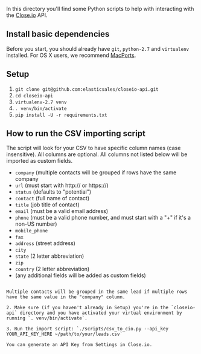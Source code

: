 In this directory you'll find some Python scripts to help with interacting with the [Close.io](http://close.io/) API.

Install basic dependencies
-----
Before you start, you should already have `git`, `python-2.7` and `virtualenv` installed. For OS X users, we recommend [MacPorts](http://www.macports.org/).

Setup
-----
1. `git clone git@github.com:elasticsales/closeio-api.git`
1. `cd closeio-api`
1. `virtualenv-2.7 venv`
1. `. venv/bin/activate`
1. `pip install -U -r requirements.txt`

How to run the CSV importing script
-----
The script will look for your CSV to have specific column names (case insensitive). All columns are optional. All columns not listed below will be imported as custom fields.

- `company` (multiple contacts will be grouped if rows have the same company
- `url` (must start with http:// or https://)
- `status` (defaults to "potential")
- `contact` (full name of contact)
- `title` (job title of contact)
- `email` (must be a valid email address)
- `phone` (must be a valid phone number, and must start with a "+" if it's a non-US number)
- `mobile_phone`
- `fax`
- `address` (street address)
- `city`
- `state` (2 letter abbreviation)
- `zip`
- `country` (2 letter abbreviation)
- (any additional fields will be added as custom fields)
```

Multiple contacts will be grouped in the same lead if multiple rows have the same value in the "company" column.

2. Make sure (if you haven't already in Setup) you're in the `closeio-api` directory and you have activated your virtual environment by running `. venv/bin/activate`.

3. Run the import script: `./scripts/csv_to_cio.py --api_key YOUR_API_KEY_HERE ~/path/to/your/leads.csv`

You can generate an API Key from Settings in Close.io.
